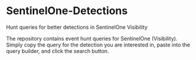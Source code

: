 # SentinelOne-Detections
Hunt queries for better detections in SentinelOne Visibility

The repository contains event hunt queries for SentinelOne (Visibility). Simply copy the query for the detection you are interested in, paste into the query builder, and click the search button.
